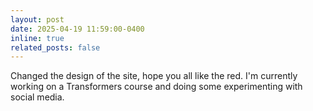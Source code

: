 ```yaml
---
layout: post
date: 2025-04-19 11:59:00-0400
inline: true
related_posts: false
---
```


Changed the design of the site, hope you all like the red. I'm currently working on a Transformers course and doing some experimenting with social media.